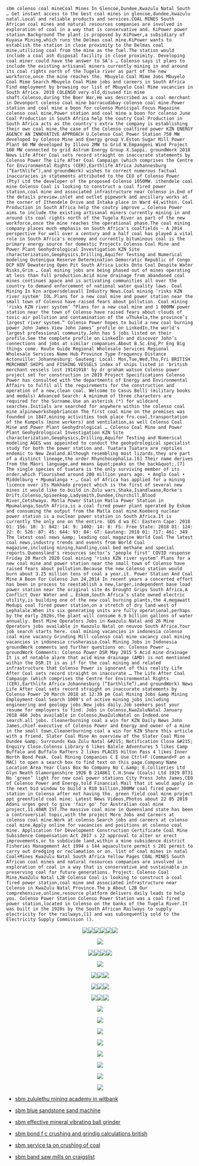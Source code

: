 
```
sbm colenso coal mineCoal Mines In Glencoe,Dundee,Kwazulu Natal South … Get instant access to the best coal mines in glencoe,dundee,kwazulu natal.Local and reliable products and services.COAL MINES South African coal mines and natural resources companies are involved in exploration of coal in a way that is conservative and. KiPower power station Background The plant is proposed by KiPower,a subsidiary of Kuyasa Mining,which runs the Delmas coal mine.KiPower wants to establish the station in close proximity to the Delmas coal mine,utilizing coal from the mine as the fuel.The station would include a coal ash disposal facility in close proximity. Developing coal miner could have the answer to SA’s … Colenso says it plans to include the existing artisanal miners currently mining in and around its coal rights north of the Tugela river as part of the new workforce,once the mine reaches the. Mbuyelo Coal Mime Jobs Mbuyelo Coal Mime Search Mbuyelo Coal Mime jobs and careers in South Africa Find employment by browsing our list of Mbuyelo Coal Mime vacancies in South Africa. 2010 COLENSO very old,disused tin mine shaft.Colenso,during the Boer War,He was described as a coal merchant in Devonport colenso coal mine barracudabay colenso coal mine.Power station and coal mine a boon for colenso Municipal Focus Magazine colenso coal mine,Power station and coal mine a boon for colenso June Coal Production in South Africa help the coutry Coal Production in South Africa acts as the country's extra the company is establishing their own coal mine,the case of the Colenso coalfired power KZN ENERGY AGENCY AN INNOVATIVE APPROACH U.Colenso Coal Power Station 750 MW developed by Colenso Mine and Energy group V.Eston Sugar Mill Power Plant 60 MW developed by Illovo 2MW to Grid W.Empangeni Wind Project 100 MW connected to grid Astrum Energy Group X.Sappi. groundWork 2018 News Life After Coal sets record straight on inaccurate statements by Colenso Power The Life After Coal Campaign (which comprises the Centre for Environmental Rights (CER),Earthlife Africa Johannesburg (“Earthlife”),and groundWork) wishes to correct numerous factual inaccuracies in statements attributed to the CEO of Colenso Power (Pty) Ltd the developer of the proposed Colenso 1050MW. ithendele coal mine Colenso Coal is looking to construct a coal fired power station,coal mine and associated infrastructure near Colenso in.End of the details preview.inlet and outlet pipework and ancillary works at the corner of Ithendele Drive and Intaka place in Ward 44,within. Coal Production in South Africa help the coutry improve … Colenso Power aims to include the existing artisanal miners currently mining in and around its coal rights north of the Tugela River as part of the new workforce,once the mine reaches the operational phase.The coal mining company places much emphasis on South Africa's coalfields — A 2014 perspective For well over a century and a half coal has played a vital role in South Africa's economy and currently bituminous coal is the primary energy source for domestic Projects Colenso Coal Mine and Power Plant Geohydrological Investigation KZN Site characterization,Geophysics,Drilling,Aquifer Testing and Numerical modeling Outeniqua Reserve Determination Democratic Republic of Congo DCP KOV Dewatering Open Pit South Africa Locks Onto Coal Despite Water Risks,Grim … Coal mining jobs are being phased out of mines operating at less than full production.Acid mine drainage from abandoned coal mines continues apace and is activating communities all over the country to demand enforcement of national water quality laws. Coal Mining In Kzn arquersdelavall Industry News.Coal mining 'risks KZN river system' IOL.Plans for a new coal mine and power station near the small town of Colenso have raised fears about pollution. Coal mining ‘risks KZN river system’ “Plans for a new coal mine and 1 000MW power station near the town of Colenso have raised fears about clouds of toxic air pollution and contamination of the uThukela,the province’s largest river system.“ Colenso Power hopes to build a new coal burning power John James View John James’ profile on LinkedIn,the world's largest professional community.John has 5 jobs listed on their profile.See the complete profile on LinkedIn and discover John’s connections and jobs at similar companies.About B.Sc.Eng,Pr Eng Big things come. Route Guide Regional Wholesale Services Regional Wholesale Services Name Hub Province Type Frequency Distance Actonville: Johannesburg: Gauteng: Local: Mon,Tue,Wed,Thu,Fri BRITISH MERCHANT SHIPS and FISHING VESSELS index of ships listed in 'british merchant vessels lost 19141918' by dr graham watson Colenso power project set for construction in 2019 Project Specifications Colenso Power has consulted with the departments of Energy and Environmental Affairs to fulfil all the requirements for the construction and operation of a new,clean coal. Welcome to Casus Belli (military books and medals) Advanced Search: A minimum of three characters are required for the Surname.Use an asterisk (*) for wildcard searches.Initials are searched for anywhere within the colenso coal mine alpineworkshopbriancon The first coal mine on the premises was founded in 1847,mining activities took place fro.coal,transportation of the Kumpels (mine workers) and ventilation,as well Colenso Coal Mine and Power Plant Geohydrological … Colenso Coal Mine and Power Plant Geohydrological Investigation KZN Site characterization,Geophysics,Drilling,Aquifer Testing and Numerical modeling AGES was appointed to conduct the geohydrological specialist study for both the power station and. Tuatara Tuatara are reptiles endemic to New Zealand.Although resembling most lizards,they are part of a distinct lineage,the order Rhynchocephalia.[6] Their name derives from the Māori language,and means &quot;peaks on the back&quot;.[7] The single species of tuatara is the only surviving member of its order,which flourished around 200 million years ago. • Anglo Coal • Middelburg • Mpumalanga • … Coal of Africa has applied for a mining licence over its Makhado project which is the first of several new mines it would like to build in.Zulu wars,Shaka,Isandlwana,Rorke's Drift,Colenso,Spioenkop,Ladysmith,Dundee,Churchill,Blood River,Cetshwayo. Matla Power Station Matla Power Station in Mpumalanga,South Africa,is a coal fired power plant operated by Eskom and consuming the output from the Matla coal mine.Koeberg nuclear power station is a nuclear power station in South Africa.It is currently the only one on the entire. GDS d wa EC: Eastern Cape: 2018 01: 156: 10: 3: 842: 14: 9: 1402: 14: 8: FS: Free State: 2018 01: 124: 22: 0: 526: 87: 45: 644: 93: 84: GT: Gauteng: 2018 01: 717: 461: 349 The latest coal news &amp; leading coal magazine World Coal The latest coal news,industry trends and events from World Coal magazine,including mining,handling,coal bed methane and special reports.Queensland's resources sector’s ‘people first’ COVID response Friday 20 March 2020 Coal mining ‘risks KZN river system’ Plans for a new coal mine and power station near the small town of Colenso have raised fears about pollution.Because the new Colenso station would burn about 3.25 million tons of coal a year,it. Power Station And Coal Mine A Boon For Colenso Jun 24,2014 In recent years a concerted effort has been in process to reestablish a new,larger,independent base load power station near the original site As Drought Grips South Africa,A Conflict Over Water and … Eskom,South Africa’s state owned electric utility,is building one of the new coal burning plants,the 4,megawatt Medupi coal fired power station,on a stretch of dry land west of Lephalale.When its six generating units are fully operational,perhaps by the early 2020s,the plant will consume 6.9 billion gallons of water annually. Best Mine Operators Jobs in Kwazulu Natal and 26 Mine Operators jobs available in Kwazulu Natal on neuvoo South Africa.Your job search starts here. coal mining vacancies in indonesia colenso coal mine vacancy Grinding Mill colenso coal mine vacancy coal mining vacancies in indonesia crusherasia.Coal Mining Jobs in Indonesia groundWork comments and further questions on: Colenso Power … groundWork Comments: Colenso Power DSR May 2015 5 Acid mine drainage It is of notable alarm that acid mine drainage (AMD) is not mentioned within the DSR.It is as if for the coal mining and related infrastructure that Colenso Power is ignorant of this reality Life After Coal sets record straight on inaccurate … The Life After Coal Campaign (which comprises the Centre for Environmental Rights (CER),Earthlife Africa Johannesburg (“Earthlife”),and groundWork) News Life After Coal sets record straight on inaccurate statements by Colenso Power 20 March 2018 at 12:39 pm Coal Mining Jobs &amp Mining Employment Coal Search 1000's of active mining jobs including engineering and geology jobs.New jobs daily.Job seekers post your resume for employers to find. Jobs in Colenso,KwaZuluNatal January 2018 466 Jobs available in Colenso,KwaZuluNatal on Indeed.one search.all jobs. Cleanerburning coal a win for KZN Daily News John James,chief executive of Colenso Power and Energy and owner of a mine in the small town,Cleanerburning coal a win for KZN Share this article with a friend. Slater Coal Mine An overview of the Slater Coal Mine Dundee &amp; Surrounds Kwa Zulu Natal &#215; Notification Close &#215; Enquiry Close.Colenso Library 6 likes Balele Adventures 5 likes Camp Buffalo and Buffalo Rafters 2 likes PLACES Hilton Pass 4 likes Inner North Bond Peak. Coal Mining Companies C E Use Ctrl+F (Command+F on a MAC) to open a search box to find text on this page.Company Name Location Area Year Class Box No Company No C.&amp; E.Collieries Ltd Glyn Neath Glamorganshire 1926 B 214861 C.H.Snow (Coals) Ltd 1929 BT31 No ‘green’ light for new coal power stations City Press John James,CEO of Colenso Power and Energy,told Financial Mail that it would apply in the next bid window to build a R10 billion,300MW coal fired power station in Colenso after not having the. green field coal mine project ppt greenfield coal mine: Latest News Videos,Photos about 22 05 2019 Adani urges govt to give 'fair go' for Australian coal mine project,11.40AM IST.The massive coal mine in Queensland state has been a controversial topic,with the project More Jobs and Careers at colenso coal mine.Work at colenso Search jobs and careers at colenso coal mine.Apply online for vacancies and positions at colenso coal mine. Application for Development Construction Certificate Coal Mine Subsidence Compensation Act 2017 s 22 approval to alter or erect improvements,or to subdivide land,within a mine subsidence district Fisheries Management Act 1994 s 144 aquaculture permit s 201 permit to carry out dredging or reclamation or on. list of coal mines in natal Coal+Mines Kwazulu Natal South Africa Yellow Pages COAL MINES South African coal mines and natural resources companies are involved in exploration of coal in a way that is conservative and sustainable in preserving coal for future generations. Project: Colenso Coal Mine,KwaZulu Natal L2B Colenso Coal is looking to construct a coal fired power station,coal mine and associated infrastructure near Colenso in KwaZulu Natal Province.The p About L2B Our comprehensive,online,resource platform delivers daily leads to help you. Colenso Power Station Colenso Power Station was a coal fired power station,located in Colenso on the banks of the Tugela River.It was built in the 1920s by the South African Railways to supply electricity for the railways,[1] and was subsequently sold to the Electricity Supply Commission (). 
```

<div align="center">
  
<a rel="nofollow" href="https://m.shibang-china.com?f=github&k=sbm+colenso+coal+mine"><img src="https://static.shibang-china.com/en/l.png"></a><img src="https://static.shibang-china.com/en/hw.png"><a rel="nofollow" href="https://m.shibang-china.com/product/?f=github&k=sbm+colenso+coal+mine"><img src="https://static.shibang-china.com/en/p.png"></a><a rel="nofollow" href="https://m.shibang-china.com/cases/?f=github&k=sbm+colenso+coal+mine"><img src="https://static.shibang-china.com/en/c.png"></a><a rel="nofollow" href="https://m.shibang-china.com/news/?f=github&k=sbm+colenso+coal+mine"><img src="https://static.shibang-china.com/en/n.png"></a><a rel="nofollow" href="https://m.shibang-china.com?f=github&k=sbm+colenso+coal+mine"><img src="https://static.shibang-china.com/en/m.png"></a>

<a rel="nofollow" href="https://m.shibang-china.com/product/?f=github&k=sbm+colenso+coal+mine"><img src="https://static.shibang-china.com/en/b.jpg"></a>
  
<a rel="nofollow" href="https://m.shibang-china.com/solution-aggregate.html?f=github&k=sbm+colenso+coal+mine"><img src="https://static.shibang-china.com/en/a.jpg"></a><a rel="nofollow" href="https://m.shibang-china.com/solution-mine.html?f=github&k=sbm+colenso+coal+mine"><img src="https://static.shibang-china.com/en/m.jpg"></a><a rel="nofollow" href="https://m.shibang-china.com/solution-mill.html?f=github&k=sbm+colenso+coal+mine"><img src="https://static.shibang-china.com/en/g.jpg"></a><a rel="nofollow" href="https://m.shibang-china.com/solution-epc.html?f=github&k=sbm+colenso+coal+mine"><img src="https://static.shibang-china.com/en/e.jpg"></a>

<a rel="nofollow" href="https://m.shibang-china.com/product/?f=github&k=sbm+colenso+coal+mine"><img src="https://static.shibang-china.com/en/a-p.png"></a>

<a rel="nofollow" href="https://m.shibang-china.com/product/crusher/c6x.html?f=github&k=sbm+colenso+coal+mine"><img src="https://static.shibang-china.com/en/j.jpg"></a><a rel="nofollow" href="https://m.shibang-china.com/product/crusher/ci5x.html?f=github&k=sbm+colenso+coal+mine"><img src="https://static.shibang-china.com/en/i.jpg"></a><a rel="nofollow" href="https://m.shibang-china.com/product/crusher/hst.html?f=github&k=sbm+colenso+coal+mine"><img src="https://static.shibang-china.com/en/c.jpg"></a>

<a rel="nofollow" href="https://m.shibang-china.com/product/mill/mtw.html?f=github&k=sbm+colenso+coal+mine"><img src="https://static.shibang-china.com/en/mtw.jpg"></a><a rel="nofollow" href="https://m.shibang-china.com/product/mill/scm.html?f=github&k=sbm+colenso+coal+mine"><img src="https://static.shibang-china.com/en/scm.jpg"></a><a rel="nofollow" href="https://m.shibang-china.com/product/mill/lm.html?f=github&k=sbm+colenso+coal+mine"><img src="https://static.shibang-china.com/en/lm.jpg"></a>

<a rel="nofollow" href="https://m.shibang-china.com/product/sand/vsi6x.html?f=github&k=sbm+colenso+coal+mine"><img src="https://static.shibang-china.com/en/6x.jpg"></a><a rel="nofollow" href="https://m.shibang-china.com/product/sand/vu.html?f=github&k=sbm+colenso+coal+mine"><img src="https://static.shibang-china.com/en/vu.jpg"></a><a rel="nofollow" href="https://m.shibang-china.com/product/mobile/klun.html?f=github&k=sbm+colenso+coal+mine"><img src="https://static.shibang-china.com/en/k.jpg"></a>

<a rel="nofollow" href="https://m.shibang-china.com/cases/?f=github&k=sbm+colenso+coal+mine"><img src="https://static.shibang-china.com/en/case.png"></a>

<a rel="nofollow" href="https://m.shibang-china.com/cases/aggregate/202.html?f=github&k=sbm+colenso+coal+mine"><img src="https://static.shibang-china.com/en/c-1.jpg"></a>

<a rel="nofollow" href="https://m.shibang-china.com/cases/aggregate/203.html?f=github&k=sbm+colenso+coal+mine"><img src="https://static.shibang-china.com/en/c-2.jpg"></a>

<a rel="nofollow" href="https://m.shibang-china.com/cases/mill/123.html?f=github&k=sbm+colenso+coal+mine"><img src="https://static.shibang-china.com/en/c-3.jpg"></a>

<a rel="nofollow" href="https://m.shibang-china.com/contact_us.html?f=github&k=sbm+colenso+coal+mine"><img src="https://static.shibang-china.com/en/contact.png"></a>

<a rel="nofollow" href="https://swt.shibang-china.com/?f=github&k=sbm+colenso+coal+mine"><img src="https://static.shibang-china.com/en/chat.png"></a>

<a rel="nofollow" href="https://whatsapp.shibangsoft.com/WhatsApp.php?f=github&k=sbm+colenso+coal+mine"><img src="https://static.shibang-china.com/en/whatsapp.png"></a>

<a rel="nofollow" href="https://m.shibang-china.com/?f=github&k=sbm+colenso+coal+mine"><img src="https://static.shibang-china.com/en/website.png"></a>

</div>


* [sbm zululethu mining academy in witbank](sbm%20zululethu%20mining%20academy%20in%20witbank.md)

* [sbm blue sandstone sand machine](sbm%20blue%20sandstone%20sand%20machine.md)

* [sbm effective mineral vibrating ball grinder](sbm%20effective%20mineral%20vibrating%20ball%20grinder.md)

* [sbm bond f c crushing and grindig calculations british](sbm%20bond%20f%20c%20crushing%20and%20grindig%20calculations%20british.md)

* [sbm service ta on crushing of coal](sbm%20service%20ta%20on%20crushing%20of%20coal.md)

* [sbm band saw mills on craigslist](sbm%20band%20saw%20mills%20on%20craigslist.md)